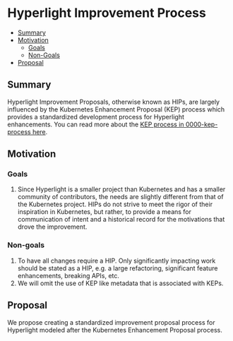 # Hyperlight Improvement Process

<!-- toc -->
- [Summary](#summary)
- [Motivation](#motivation)
    - [Goals](#goals)
    - [Non-Goals](#non-goals)
- [Proposal](#proposal)
<!-- /toc -->

## Summary

Hyperlight Improvement Proposals, otherwise known as HIPs, are largely influenced by the Kubernetes
Enhancement Proposal (KEP) process which provides a standardized development process for Hyperlight
enhancements. You can read more about the
[KEP process in 0000-kep-process here](https://github.com/kubernetes/enhancements/blob/master/keps/sig-architecture/0000-kep-process/README.md).

## Motivation

### Goals

1. Since Hyperlight is a smaller project than Kubernetes and has a smaller community of contributors, the
needs are slightly different from that of the Kubernetes project. HIPs do not strive to meet the rigor
of their inspiration in Kubernetes, but rather, to provide a means for communication of intent and a
historical record for the motivations that drove the improvement.

### Non-goals

1. To have all changes require a HIP. Only significantly impacting work should be stated as a HIP, e.g. 
a large refactoring, significant feature enhancements, breaking APIs, etc.
2. We will omit the use of KEP like metadata that is associated with KEPs.

## Proposal

We propose creating a standardized improvement proposal process for Hyperlight modeled after the Kubernetes
Enhancement Proposal process.



